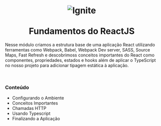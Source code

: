 <h1 align="center">
  <br>
  <img src="../../.github/ignite.png" alt="Ignite" >
  <br><br>
Fundamentos do ReactJS
</h1>

Nesse módulo criamos a estrutura base de uma aplicação React utilizando ferramentas como Webpack, Babel, Webpack Dev server, SASS, Source Maps, Fast Refresh e descobrimoss conceitos importantes do React como componentes, propriedades, estados e hooks além de aplicar o TypeScript no nosso projeto para adicionar tipagem estática à aplicação.

<br>

### Conteúdo

- Configurando o Ambiente
- Conceitos Importantes
- Chamadas HTTP
- Usando Typescript
- Finalizando a Aplicação